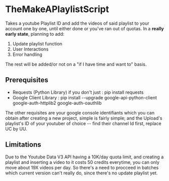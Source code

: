 # TheMakeAPlaylistScript
Takes a youtube Playlist ID and add the videos of said playlist to your account one by one, until either done or you've ran out of quotas.
In a **really early state**, planning to add:

1. Update playlist function
2. User Interactions
3. Error handling

The rest will be added/or not on a "if I have time and want to" basis.

## Prerequisites
- Requests (Python Library) if you don't just : pip install requests
- Google Client Library :  pip install --upgrade google-api-python-client google-auth-httplib2 google-auth-oauthlib

The other requisites are your google console identifiants which you can obtain after creating a new project, simple is fairly simple;
and the Upload's playlist's ID of your youtuber of choice -- find their channel Id first, replace UC by UU.

## Limitations
Due to the Youtube Data V3 API having a 10K/day quota limit, and creating a playlist and inserting a video to it costs 50 credits everytime, you can only move about 19X videos per day. So there's a need to procceed in batches which current version can't really do, since there's no update playlist yet.



